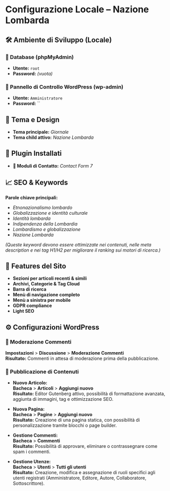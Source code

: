 # Configurazione Locale – Nazione Lombarda  

## 🛠️ Ambiente di Sviluppo (Locale)  

### 📂 Database (phpMyAdmin)  
- **Utente:** `root`  
- **Password:** *(vuota)*  

### 🔑 Pannello di Controllo WordPress (wp-admin)  
- **Utente:** `Amministratore`  
- **Password:** ``  


## 🎨 Tema e Design  
- **Tema principale:** *Giornale*  
- **Tema child attivo:** *Nazione Lombarda*  


## 🔌 Plugin Installati  
- **📨 Moduli di Contatto:** *Contact Form 7*  


## 📈 SEO & Keywords  
**Parole chiave principali:**  
- *Etnonazionalismo lombardo*  
- *Globalizzazione e identità culturale*  
- *Identità lombarda*  
- *Indipendenza della Lombardia*  
- *Lombardismo e globalizzazione*  
- *Nazione Lombarda*  

*(Queste keyword devono essere ottimizzate nei contenuti, nelle meta description e nei tag H1/H2 per migliorare il ranking sui motori di ricerca.)*  


## 📌 Features del Sito  
- **Sezioni per articoli recenti & simili**  
- **Archivi, Categorie & Tag Cloud**  
- **Barra di ricerca**  
- **Menù di navigazione completo**  
- **Menù a sinistra per mobile**  
- **GDPR compliance**  
- **Light SEO**  


## ⚙️ Configurazioni WordPress  

### 💬 Moderazione Commenti  
**Impostazioni** > **Discussione** > **Moderazione Commenti**  
**Risultato:** Commenti in attesa di moderazione prima della pubblicazione.  

### 📝 Pubblicazione di Contenuti  
- **Nuovo Articolo:**  
  **Bacheca** > **Articoli** > **Aggiungi nuovo**  
  **Risultato:** Editor Gutenberg attivo, possibilità di formattazione avanzata, aggiunta di immagini, tag e ottimizzazione SEO.  

- **Nuova Pagina:**  
  **Bacheca** > **Pagine** > **Aggiungi nuovo**  
  **Risultato:** Creazione di una pagina statica, con possibilità di personalizzazione tramite blocchi o page builder.  

- **Gestione Commenti:**  
  **Bacheca** > **Commenti**  
  **Risultato:** Possibilità di approvare, eliminare o contrassegnare come spam i commenti.  

- **Gestione Utenze:**  
  **Bacheca** > **Utenti** > **Tutti gli utenti**  
  **Risultato:** Creazione, modifica e assegnazione di ruoli specifici agli utenti registrati (Amministratore, Editore, Autore, Collaboratore, Sottoscrittore).  

